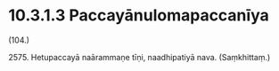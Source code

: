 

# 10.3.1.3 Paccayānulomapaccanīya





(104.)

2575\. Hetupaccayā naārammaṇe tīṇi, naadhipatiyā nava. (Saṃkhittaṃ.)



